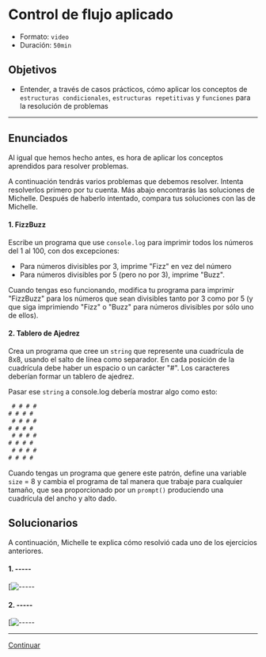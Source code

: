 # Control de flujo aplicado
- Formato: `video`
- Duración: `50min`

## Objetivos

- Entender, a través de casos prácticos, cómo aplicar los conceptos de `estructuras condicionales`, `estructuras repetitivas` y `funciones` para la resolución de problemas

***

## Enunciados

Al igual que hemos hecho antes, es hora de aplicar los conceptos aprendidos para resolver problemas.

A continuación tendrás varios problemas que debemos resolver. Intenta resolverlos primero por tu cuenta. Más abajo encontrarás las soluciones de Michelle. Después de haberlo intentado, compara tus soluciones con las de Michelle.   

#### 1. FizzBuzz

Escribe un programa que use `console.log` para imprimir todos los números del 1 al 100, con dos excepciones:
- Para números divisibles por 3, imprime "Fizz" en vez del número
- Para números divisibles por 5 (pero no por 3), imprime "Buzz".

Cuando tengas eso funcionando, modifica tu programa para imprimir "FizzBuzz" para los números que sean divisibles tanto por 3 como por 5 (y que siga imprimiendo "Fizz" o "Buzz" para números divisibles por sólo uno de ellos).

#### 2. Tablero de Ajedrez

Crea un programa que cree un `string` que represente una cuadrícula de 8x8, usando el salto de línea como separador. En cada posición de la cuadrícula debe haber un espacio o un carácter "#". Los caracteres deberían formar un tablero de ajedrez.

Pasar ese `string` a console.log debería mostrar algo como esto:

```js
 # # # #
# # # #
 # # # #
# # # #
 # # # #
# # # #
 # # # #
# # # #
```

Cuando tengas un programa que genere este patrón, define una variable `size` = 8 y cambia el programa de tal manera que trabaje para cualquier tamaño, que sea proporcionado por un `prompt()` produciendo una cuadrícula del ancho y alto dado.


## Solucionarios

A continuación, Michelle te explica cómo resolvió cada uno de los ejercicios anteriores.  

#### 1. -----

[![-----]()

#### 2. -----

[![-----]()

***

[Continuar](05-quiz-1-program-structure.md)
